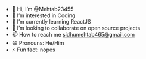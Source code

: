 - 👋 Hi, I’m @Mehtab23455
- 👀 I’m interested in Coding
- 🌱 I’m currently learning ReactJS
- 💞️ I’m looking to collaborate on open source projects
- 📫 How to reach me sidhumehtab465@gmail.com
- 😄 Pronouns: He/Him
- ⚡ Fun fact: nopes

<!---
Mehtab23455/Mehtab23455 is a ✨ special ✨ repository because its `README.md` (this file) appears on your GitHub profile.
You can click the Preview link to take a look at your changes.
--->
